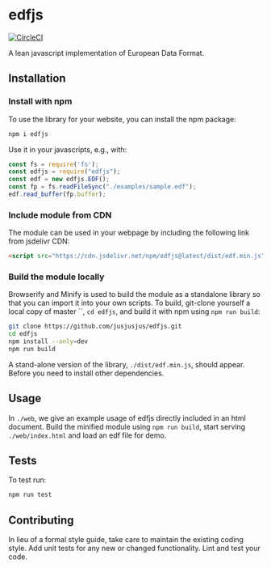 edfjs
=========
[![CircleCI](https://circleci.com/gh/jusjusjus/edfjs.svg?style=svg)](https://circleci.com/gh/jusjusjus/edfjs)

A lean javascript implementation of European Data Format.

## Installation

### Install with npm

To use the library for your website, you can install the npm package:

```bash
npm i edfjs
```

Use it in your javascripts, e.g., with:

```javascript
const fs = require('fs');
const edfjs = require("edfjs");
const edf = new edfjs.EDF();
const fp = fs.readFileSync("./examples/sample.edf");
edf.read_buffer(fp.buffer);
```

### Include module from CDN

The module can be used in your webpage by including the following link from
jsdelivr CDN:

```html
<script src="https://cdn.jsdelivr.net/npm/edfjs@latest/dist/edf.min.js"></script>
```

### Build the module locally

Browserify and Minify is used to build the module as a standalone library so
that you can import it into your own scripts.  To build, git-clone yourself a
local copy of master ``, `cd edfjs`, and build it with npm using `npm run
build`: 

```bash
git clone https://github.com/jusjusjus/edfjs.git
cd edfjs
npm install --only=dev
npm run build
```

A stand-alone version of the library, `./dist/edf.min.js`, should appear.
Before you need to install other dependencies.

## Usage

In `./web`, we give an example usage of edfjs directly included in an html
document.  Build the minified module using `npm run build`, start serving
`./web/index.html` and load an edf file for demo.

## Tests

To test run:

```bash
npm run test
```

## Contributing

In lieu of a formal style guide, take care to maintain the existing coding
style. Add unit tests for any new or changed functionality.  Lint and test your
code.
